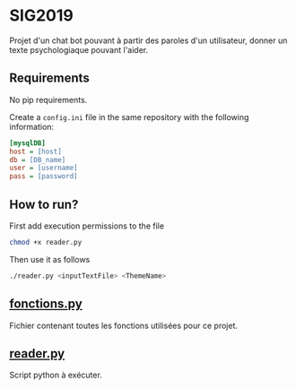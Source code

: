 # SIG2019 
Projet d'un chat bot pouvant à partir des paroles d'un utilisateur, donner un texte psychologiaque pouvant l'aider.

## Requirements
No pip requirements.

Create a `config.ini` file in the same repository with the following information:
```ini
[mysqlDB]
host = [host]
db = [DB_name]
user = [username]
pass = [password]
```

## How to run?
First add execution permissions to the file

```bash
chmod +x reader.py
```

Then use it as follows
```bash
./reader.py <inputTextFile> <ThemeName>
```

## [fonctions.py](fonctions.py)
Fichier contenant toutes les fonctions utilisées pour ce projet.

## [reader.py](reader.py)
Script python à exécuter.
